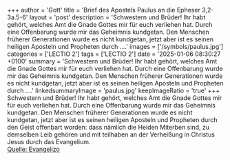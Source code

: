 +++
author = 'Gott'
title = 'Brief des Apostels Paulus an die Epheser 3,2-3a.5-6'
layout = 'post'
description = 'Schwestern und Brüder! Ihr habt gehört, welches Amt die Gnade Gottes mir für euch verliehen hat. Durch eine Offenbarung wurde mir das Geheimnis kundgetan. Den Menschen früherer Generationen wurde es nicht kundgetan, jetzt aber ist es seinen heiligen Aposteln und Propheten durch ....'
images = ['/symbols/paulus.jpg']
categories = ['LECTIO 2']
tags = ['LECTIO 2']
date = '2025-01-06 08:30:27 +0100'
summary = 'Schwestern und Brüder! Ihr habt gehört, welches Amt die Gnade Gottes mir für euch verliehen hat. Durch eine Offenbarung wurde mir das Geheimnis kundgetan. Den Menschen früherer Generationen wurde es nicht kundgetan, jetzt aber ist es seinen heiligen Aposteln und Propheten durch ....'
linkedsummaryImage = 'paulus.jpg'
keepImageRatio = 'true'
+++
Schwestern und Brüder!
Ihr habt gehört, welches Amt die Gnade Gottes mir für euch verliehen hat.
Durch eine Offenbarung wurde mir das Geheimnis kundgetan.
Den Menschen früherer Generationen wurde es nicht kundgetan, jetzt aber ist es seinen heiligen Aposteln und Propheten durch den Geist offenbart worden:
dass nämlich die Heiden Miterben sind, zu demselben Leib gehören und mit teilhaben an der Verheißung in Christus Jesus durch das Evangelium.<!--more--><br> [Quelle: Evangelizo](https://evangeliumtagfuertag.org/DE/gospel)